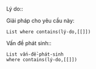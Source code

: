 Lý do:: 

Giải pháp cho yêu cầu này:
```dataview
List where contains(lý-do,[[]])
```

Vấn đề phát sinh::
```dataview
List vấn-đề-phát-sinh
where contains(lý-do,[[]])
```